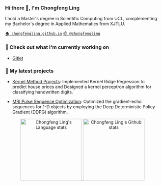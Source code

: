 ### Hi there 👋, I'm Chongfeng Ling


<!--
**chongfengling/chongfengling** is a ✨ _special_ ✨ repository because its `README.md` (this file) appears on your GitHub profile.

Here are some ideas to get you started:

- 🔭 I’m currently working on ...
- 🌱 I’m currently learning ...
- 👯 I’m looking to collaborate on ...
- 🤔 I’m looking for help with ...
- 💬 Ask me about ...
- 📫 How to reach me: ...
- 😄 Pronouns: ...
- ⚡ Fun fact: ...
-->

I hold a Master's degree in Scientific Computing from UCL, complementing my Bachelor's degree in Applied Mathematics from XJTLU.

[`🏠 chongfengling.github.io`](https://chongfengling.github.io)
[`📫 @chongfengling`](mailto:ling.chongfeng@outlook.com)

### 👷 Check out what I'm currently working on

- [Gitlet](https://sp21.datastructur.es/materials/proj/proj2/proj2)


### 🌱 My latest projects

- [Kernel Method Projects](https://github.com/chongfengling/Supervised-Learning/tree/main): Implemented Kernel Ridge Regression to predict house prices and Designed a kernel perceptron algorithm for classifying handwritten digits.

- [MRI Pulse Sequence Optimization](https://github.com/chongfengling/Pulse-Sequence-Optimization): Optimized the gradient-echo sequences for 1-D objects by employing the Deep Deterministic Policy Gradient (DDPG) algorithm.


<div align="center"> 
<a href="https://github.com/anuraghazra/github-readme-stats">
<img height=200 src="https://github-readme-stats-git-masterrstaa-rickstaa.vercel.app/api/top-langs/?username=chongfengling&layout=compact&langs_count=8&hide_border=true&hide=tex,html,javascript,css" alt="Chongfeng Ling's Language stats" />
</a>
<a href="https://github.com/anuraghazra/github-readme-stats">
<img height=200 src="https://github-readme-stats-git-masterrstaa-rickstaa.vercel.app/api?username=chongfengling&show_icons=true&line_height=28&hide_border=true&card_width=347&include_all_commits=true&role=owner,collaborator&exclude_repo=github-readme-stats" alt="Chongfeng Ling's Github stats" />
</a>
</div>
